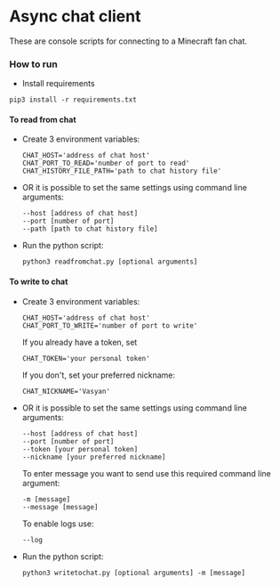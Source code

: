 # Async chat client

These are console scripts for connecting to a Minecraft fan chat. 

### How to run
- Install requirements
```
pip3 install -r requirements.txt
```
#### To read from chat
- Create 3 environment variables:
    ```
    CHAT_HOST='address of chat host'
    CHAT_PORT_TO_READ='number of port to read'
    CHAT_HISTORY_FILE_PATH='path to chat history file'
    ```
- OR it is possible to set the same settings using command line arguments:
    ```
    --host [address of chat host]
    --port [number of port]
    --path [path to chat history file]
    ```
- Run the python script:
    ```
    python3 readfromchat.py [optional arguments]
    ```
#### To write to chat
- Create 3 environment variables:
    ```
    CHAT_HOST='address of chat host'
    CHAT_PORT_TO_WRITE='number of port to write'
    ```
    If you already have a token, set
    ```
    CHAT_TOKEN='your personal token'
    ```
    If you don't, set your preferred nickname:
    ```
    CHAT_NICKNAME='Vasyan'
    ```
- OR it is possible to set the same settings using command line arguments:
    ```
    --host [address of chat host]
    --port [number of port]
    --token [your personal token]
    --nickname [your preferred nickname]
    ```
    To enter message you want to send use this required command line argument:
    ```
    -m [message]
    --message [message]
    ```
    To enable logs use:
    ```
    --log
    ```
- Run the python script:
    ```
    python3 writetochat.py [optional arguments] -m [message]
    ```
